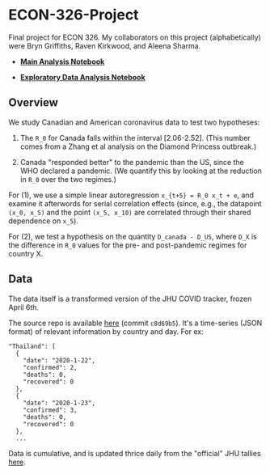 # ECON-326-Project

Final project for ECON 326. My collaborators on this project (alphabetically) were Bryn Griffiths, Raven Kirkwood, and Aleena Sharma. 


* [**Main Analysis Notebook**](Julia/Analysis.ipynb)

* [**Exploratory Data Analysis Notebook**](Julia/EDA.ipynb)


## Overview

We study Canadian and American coronavirus data to test two hypotheses: 

1. The `R_0` for Canada falls within the interval [2.06-2.52]. (This number comes from a Zhang et al analysis on the Diamond Princess outbreak.)

2. Canada "responded better" to the pandemic than the US, since the WHO declared a pandemic. (We quantify this by looking at the reduction in `R_0` over the two regimes.)

For (1), we use a simple linear autoregression `x_{t+5} = R_0 x_t + e`, and examine it afterwords for serial correlation effects (since, e.g., the datapoint `(x_0, x_5)` and the point `(x_5, x_10)` are correlated through their shared dependence on `x_5`). 

For (2), we test a hypothesis on the quantity `D_canada - D_US`, where `D_X` is the difference in `R_0` values for the pre- and post-pandemic regimes for country X. 

## Data

The data itself is a transformed version of the JHU COVID tracker, frozen April 6th. 

The source repo is available [here](https://github.com/pomber/covid19) (commit `c8d69b5`). It's a time-series (JSON format) of relevant information by country and day. For ex:

```
"Thailand": [
  {
    "date": "2020-1-22",
    "confirmed": 2,
    "deaths": 0,
    "recovered": 0
  },
  {
    "date": "2020-1-23",
    "confirmed": 3,
    "deaths": 0,
    "recovered": 0
  },
  ...
```

Data is cumulative, and is updated thrice daily from the "official" JHU tallies [here](https://github.com/CSSEGISandData/COVID-19).
